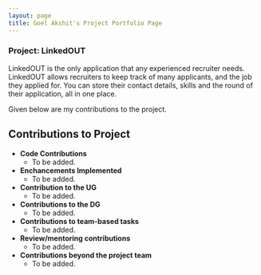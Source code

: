 ```yaml
---
layout: page
title: Goel Akshit's Project Portfolio Page
---
```


### Project: LinkedOUT

LinkedOUT is the only application that any experienced recruiter needs. LinkedOUT allows recruiters to keep track of many applicants, and the job they applied for. You can store their contact details, skills and the round of their application, all in one place.

Given below are my contributions to the project.

## Contributions to Project
* **Code Contributions**
    * To be added.
* **Enchancements Implemented**
    * To be added.
* **Contribution to the UG**
    * To be added.
* **Contributions to the DG**
    * To be added.
* **Contributions to team-based tasks**
    * To be added.
* **Review/mentoring contributions**
    * To be added.
* **Contributions beyond the project team**
    * To be added.
